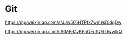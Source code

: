 # Git

https://mp.weixin.qq.com/s/JJw505HTRfx7wm9sDidgDw

https://mp.weixin.qq.com/s/6MERAvKEhOEufQ9L0wwlkQ
